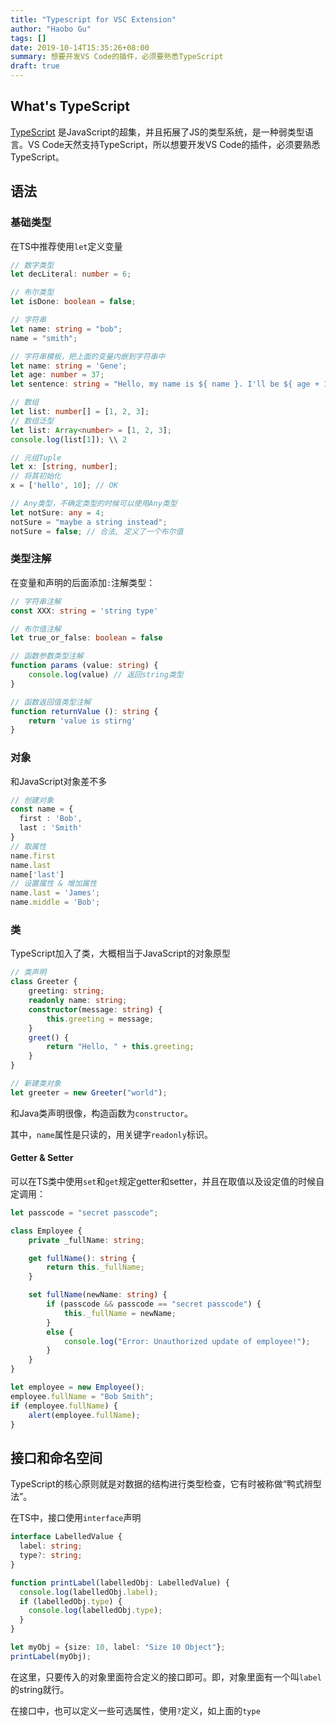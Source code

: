```yaml
---
title: "Typescript for VSC Extension"
author: "Haobo Gu"
tags: []
date: 2019-10-14T15:35:26+08:00
summary: 想要开发VS Code的插件，必须要熟悉TypeScript
draft: true
---
```


## What's TypeScript

[TypeScript](http://www.typescriptlang.org/) 是JavaScript的超集，并且拓展了JS的类型系统，是一种弱类型语言。VS Code天然支持TypeScript，所以想要开发VS Code的插件，必须要熟悉TypeScript。

## 语法

### 基础类型

在TS中推荐使用`let`定义变量

```typescript
// 数字类型
let decLiteral: number = 6;

// 布尔类型
let isDone: boolean = false;

// 字符串
let name: string = "bob";
name = "smith";

// 字符串模板，把上面的变量内嵌到字符串中
let name: string = 'Gene';
let age: number = 37;
let sentence: string = "Hello, my name is ${ name }. I'll be ${ age + 1 } years old next month.";

// 数组
let list: number[] = [1, 2, 3];
// 数组泛型
let list: Array<number> = [1, 2, 3];
console.log(list[1]); \\ 2

// 元组Tuple
let x: [string, number];
// 将其初始化
x = ['hello', 10]; // OK

// Any类型，不确定类型的时候可以使用Any类型
let notSure: any = 4;
notSure = "maybe a string instead";
notSure = false; // 合法, 定义了一个布尔值
```

### 类型注解

在变量和声明的后面添加`:`注解类型：

```typescript
// 字符串注解
const XXX: string = 'string type'

// 布尔值注解
let true_or_false: boolean = false

// 函数参数类型注解
function params (value: string) {
    console.log(value) // 返回string类型
}

// 函数返回值类型注解
function returnValue (): string {
    return 'value is stirng'
}
```

### 对象

和JavaScript对象差不多

```typescript
// 创建对象
const name = {
  first : 'Bob',
  last : 'Smith'
}
// 取属性
name.first
name.last
name['last']
// 设置属性 & 增加属性
name.last = 'James';
name.middle = 'Bob';


```

### 类

TypeScript加入了类，大概相当于JavaScript的对象原型

```typescript
// 类声明
class Greeter {
    greeting: string;
    readonly name: string;
    constructor(message: string) {
        this.greeting = message;
    }
    greet() {
        return "Hello, " + this.greeting;
    }
}

// 新建类对象
let greeter = new Greeter("world");
```

和Java类声明很像，构造函数为`constructor`。

其中，`name`属性是只读的，用关键字`readonly`标识。

#### Getter & Setter

可以在TS类中使用`set`和`get`规定getter和setter，并且在取值以及设定值的时候自定调用：

```typescript
let passcode = "secret passcode";

class Employee {
    private _fullName: string;

    get fullName(): string {
        return this._fullName;
    }

    set fullName(newName: string) {
        if (passcode && passcode == "secret passcode") {
            this._fullName = newName;
        }
        else {
            console.log("Error: Unauthorized update of employee!");
        }
    }
}

let employee = new Employee();
employee.fullName = "Bob Smith";
if (employee.fullName) {
    alert(employee.fullName);
}
```

## 接口和命名空间

TypeScript的核心原则就是对数据的结构进行类型检查，它有时被称做“鸭式辨型法”。

在TS中，接口使用`interface`声明

```typescript
interface LabelledValue {
  label: string;
  type?: string;
}

function printLabel(labelledObj: LabelledValue) {
  console.log(labelledObj.label);
  if (labelledObj.type) {
    console.log(labelledObj.type);
  }
}

let myObj = {size: 10, label: "Size 10 Object"};
printLabel(myObj);
```

在这里，只要传入的对象里面符合定义的接口即可。即，对象里面有一个叫`label`的string就行。

在接口中，也可以定义一些可选属性，使用`?`定义，如上面的`type`



